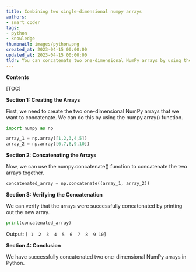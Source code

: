 ```yaml
---
title: Combining two single-dimensional numpy arrays
authors:
- smart_coder
tags:
- python
- knowledge
thumbnail: images/python.png
created_at: 2023-04-15 00:00:00
updated_at: 2023-04-15 00:00:00
tldr: You can concatenate two one-dimensional NumPy arrays by using the np.concatenate() function.
---
```


**Contents**

[TOC]

**Section 1: Creating the Arrays**

First, we need to create the two one-dimensional NumPy arrays that we want to concatenate. We can do this by using the numpy.array() function.

```python
import numpy as np

array_1 = np.array([1,2,3,4,5])
array_2 = np.array([6,7,8,9,10])
```

**Section 2: Concatenating the Arrays**

Now, we can use the numpy.concatenate() function to concatenate the two arrays together.

```python
concatenated_array = np.concatenate((array_1, array_2))
```

**Section 3: Verifying the Concatenation**

We can verify that the arrays were successfully concatenated by printing out the new array.

```python
print(concatenated_array)
```

Output: `[ 1  2  3  4  5  6  7  8  9 10]`

**Section 4: Conclusion**

We have successfully concatenated two one-dimensional NumPy arrays in Python.
